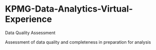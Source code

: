 # KPMG-Data-Analytics-Virtual-Experience

Data Quality Assessment

Assessment of data quality and completeness in preparation for analysis
